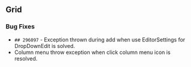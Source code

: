 ##  Grid

###    Bug Fixes

- `## 296097` - Exception thrown during add when use EditorSettings for DropDownEdit is solved.
- Column menu throw exception when click column menu icon is resolved.
